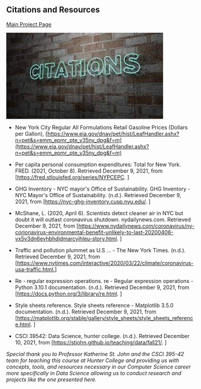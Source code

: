## Citations and Resources

[Main Project Page](https://rchevarria.github.io/NYCEnvironCovidData/)

<img src="https://raw.githubusercontent.com/rchevarria/NYCEnvironCovidData/gh-pages/citations.jpeg" width="418" height="230" align="center" background-color:transparent> 

- New York City Regular All Formulations Retail Gasoline Prices (Dollars per Gallon), [https://www.eia.gov/dnav/pet/hist/LeafHandler.ashx?n=pet&s=emm_epmr_pte_y35ny_dpg&f=m](https://www.eia.gov/dnav/pet/hist/LeafHandler.ashx?n=pet&s=emm_epmr_pte_y35ny_dpg&f=m)

- Per capita personal consumption expenditures: Total for New York. FRED. (2021, October 8). Retrieved December 9, 2021, from [https://fred.stlouisfed.org/series/NYPCEPC. ]

- GHG Inventory - NYC mayor's Office of Sustainability. GHG Inventory - NYC Mayor's Office of Sustainability. (n.d.). Retrieved December 9, 2021, from [https://nyc-ghg-inventory.cusp.nyu.edu/. ]

- McShane, L. (2020, April 6). Scientists detect cleaner air in NYC but doubt it will outlast coronavirus shutdown. nydailynews.com. Retrieved December 9, 2021, from [https://www.nydailynews.com/coronavirus/ny-corionavirus-environmental-benefit-unlikely-to-last-20200406-vx5v3dn6evhbhdjdmarcyihleu-story.html. ]

- Traffic and pollution plummet as U.S ... - The New York Times. (n.d.). Retrieved December 9, 2021, from [https://www.nytimes.com/interactive/2020/03/22/climate/coronavirus-usa-traffic.html.] 

- Re - regular expression operations. re - Regular expression operations - Python 3.10.1 documentation. (n.d.). Retrieved December 9, 2021, from [https://docs.python.org/3/library/re.html. ]

- Style sheets reference. Style sheets reference - Matplotlib 3.5.0 documentation. (n.d.). Retrieved December 9, 2021, from [https://matplotlib.org/stable/gallery/style_sheets/style_sheets_reference.html. ]

- CSCI 39542: Data Science, hunter college. (n.d.). Retrieved December 10, 2021, from [https://stjohn.github.io/teaching/data/fall21/. ]

_Special thank you to Professor Katherine St. John and the CSCI 395-42 team for teaching this course at Hunter College and providing us with concepts, tools, and resources necessary in our Computer Science career more specifically in Data Science allowing us to conduct research and projects like the one presented here._

